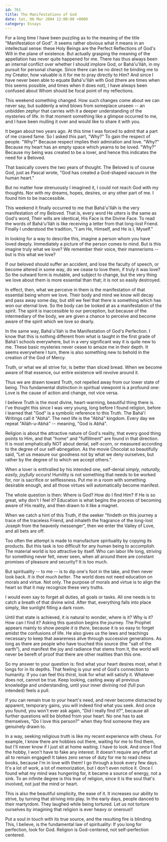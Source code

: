 ```yaml
---
id: 761
title: The Manifestations of God
date: Sat, 06 Mar 2004 12:00:00 +0000
category: Essays
---
```


For a long time I have been puzzling as to the meaning of the title
"Manifestation of God".  It seems rather obvious what it means in an
intellectual sense: these Holy Beings are the Perfect Reflections of
God's Will in the plane of existence.  But actually grasping the meaning
of the appellation has never quite happened for me.  There has thus
always been an internal conflict over whether I should implore God, or
Bahá'u'lláh, in my pursuit for personal change.  Since there can be no
direct tie binding me to my Creator, how valuable is it for me to pray
directly to Him?  And since I have never been able to equate Bahá'u'lláh
with God (there are times when this seems possible, and times when it
does not), I have always been confused about Whom should be focal point
of my reflections.

This weekend something changed.  How such changes come about we can
never say, but suddenly a wind blows from someplace unseen -- an
unbidden zephyr that carries with it a deeper understanding of the
mysteries of life.  In that moment something like a glimpse occurred to
me, and I have been mulling it over and would like to share it with you.

It began about two years ago.  At this time I was forced to admit that a
part of me craved fame.  So I asked this part, "Why?"  To gain the
respect of people.  "Why?"  Because respect implies their admiration and
love.  "Why?"  Because my heart has an empty space which yearns to be
loved.  "Why?"  Because my being was created to be a lover, and hence
this indicates the need for a Beloved.

That basically covers the two years of thought.  The Beloved is of
course God, just as Pascal wrote, "God has created a God-shaped vacuum
in the human heart."

But no matter how strenuously I imagined it, I could not reach God with
my thoughts.  Nor with my dreams, hopes, desires, or any other part of
me.  I found him to be inaccessible.

This weekend it finally occurred to me that Bahá'u'lláh is the very
manifestation of my Beloved.  That is, every word He utters is the same
as God's word, Their wills are identical, His Face is the Divine Face.
To read the words of Bahá'u'lláh is like receiving a letter from that
long-lost Friend.  Finally I understood the tradition, "I am He,
Himself, and He is I, Myself."

In looking for a way to describe this, imagine a person whom you have
loved deeply.  Immediately a picture of the person comes to mind.  But
is this imagine truly what we love?  We remember their voice, their
mannerisms -- but is this what we love?

If our beloved should suffer an accident, and lose the faculty of
speech, or become altered in some way, do we cease to love them, if
truly it was love?  So the outward form is mutable, and subject to
change, but the very thing we love about them is more essential than
that; it is not so easily destroyed.

In effect, then, what we perceive in them is the manifestation of that
essential being whom we love.  Their body and mind we know will decay
and pass away some day, but still we feel that there is something which
has won our eternal love.  So the body can be looked at as a
manifestation of the spirit.  The spirit is inaccessible to our
perception, but because of the intermediary of the body, we are given a
chance to perceive and become aware of the spirit which we love so
dearly.

In the same way, Bahá'u'lláh is the Manifestation of God's Perfection.
I know that this is nothing different from what is taught in the first
grade of Bahá'í schools everywhere, but in a very significant way it is
quite new to me.  These basic mysteries never cease to amaze me in their
depth.  It seems everywhere I turn, there is also something new to
behold in the creation of the God of Mercy.

Truth, or what we all strive for, is better than sliced bread.  When we
become aware of that essence, our entire existence will revolve around
it.

Thus we are drawn toward Truth, not repelled away from our lower state
of being.  This fundamental distinction in spiritual viewpoint is a
profound one: Love is the cause of action and change, not vice versa.

I believe Truth is the most divine, heart-warming, beautiful thing there
is.  I've thought this since I was very young, long before I found
religion, before I learned that "God" is a symbolic reference to this
Truth.  The Bahá'í Writings call it "Abhá".  The next life is the "Abhá"
kingdom.  Every day we repeat "Alláh-u-Abhá" -- meaning, "God is Abhá".

Religion is about the attractive nature of God's reality, that every
good thing points to Him, and that "home" and "fulfillment" are found in
that direction.  It is most emphatically NOT about denial, self-scorn,
or measured according to the degree of our self-abnegation.  As the
movie Chocolat so beautifully said, "Let us measure our goodness not by
what we deny ourselves, but rather by the degree of to which we accept
others.".

When a lover is enthralled by his intended one, self-denial *simply,
naturally, easily, joyfully* occurs!  Humility is not something that
needs to be worked for, nor is sacrifice or selflessness.  Put me in a
room with something desirable enough, and all those virtues will
automatically become manifest.

The whole question is then: Where is God?  How do I find Him?  If He is
so great, why don't I feel it?  Education is what begins the process of
becoming aware of His reality, and then drawn to it like a magnet.

When we catch a hint of this Truth, if the seeker "findeth on this
journey a trace of the traceless Friend, and inhaleth the fragrance of
the long-lost Joseph from the heavenly messenger", then we enter the
Valley of Love, and all bets are off.

Too often the attempt is made to manufacture spirituality by copying its
products.  But this task is too difficult for any human being to
accomplish.  The material world is too attractive by itself.  Who can
labor life long, striving for something never felt, never seen, when all
around there are constant promises of pleasure and security?  It is too
much.

But spirituality -- to me -- is to dip one's foot in the lake, and then
never look back.  *It is that much better*.  The world does not need
education on morals and virtue.  Not only.  The purpose of morals and
virtue is to align the heart so that it may recognize these very truths.

I would even say to forget all duties, all goals or tasks.  All one
needs is to catch a breath of that divine wind.  After that, everything
falls into place simply, like sunlight filling a dark room.

Until that state is achieved, it is natural to wonder, where is it?  Why
is it?  How can I find it?  Asking this question begins the journey.
The Prophet appears mainly to show people *it is there*, because it is so
easy to forget amidst the confusions of life.  He also gives us the laws
and teachings necessary to keep that awareness alive through successive
generations.  As long as there are people who have touched this source
(the "salt of the earth"), and manifest the joy and radiance that stems
from it, the world will never be bereft of proof that there are other
realities than this one.

So my answer to your question is: find what your heart desires most,
what it longs for in its depths.  That feeling is your end of God's
connection to humanity.  If you can feel this thirst, look for what will
satisfy it.  Whatever does not, cannot be true.  Keep looking, casting
away all previous knowledge and understanding, until your inner divining
rod (full pun intended) feels a pull.

If you can remain true to your heart's need, and never become distracted
by apparent, temporary gains, you will indeed find what you seek.  And
once you found, you won't ever ask again, "Did I really find it?",
because all further questions will be blotted from your heart.  No one
has to ask themselves, "Do I love this person?" when they find someone
they are genuinely drawn to.

In a way, seeking religious truth is like my recent experience with
chess.  For example, I know there are hobbies out there, waiting for me
to find them, but I'll never know if I just sit at home waiting.  I have
to look.  And once I find the hobby, I won't have to fake any interest.
It doesn't require any effort at all to remain engaged!  It takes zero
sense of duty for me to read chess books, because I'm in love with them!
I go through a book every few days.  It's a lot of work, a lot of
memorization, but I don't even notice it.  Once I found what my mind was
hungering for, it became a source of energy, not a sink.  To an infinite
degree is this true of religion, since it is the soul that's involved,
not just the mind or heart.

This is also the beautiful simplicity, the ease of it.  It increases our
ability to strive, by turning that striving into play.  In the early
days, people danced to their martyrdom.  They laughed while being
tortured.  Let us not torture ourselves by imagining that religion is
ever heavy or onerous!!

Put a soul in touch with its true source, and the resulting fire is
blinding.  This, I believe, is the fundamental law of spirituality: If
you long for perfection, look for God.  Religion is God-centered, not
self-perfection centered.


